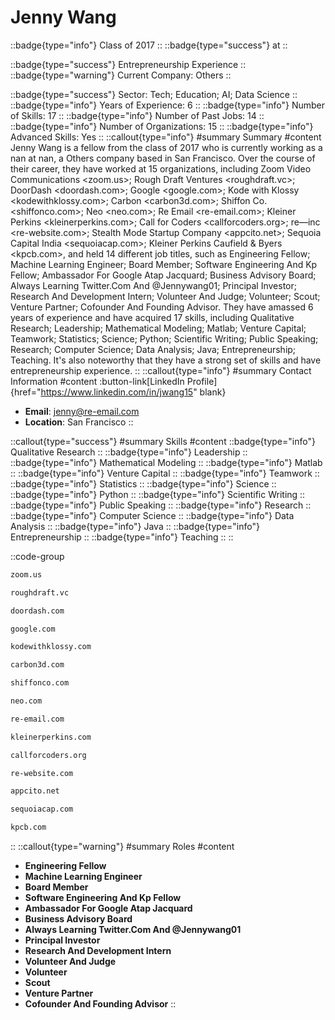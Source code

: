 # Jenny Wang
::badge{type="info"}
Class of 2017
::
::badge{type="success"}
 at 
::

::badge{type="success"}
Entrepreneurship Experience
::
::badge{type="warning"}
Current Company: Others
::

::badge{type="success"}
Sector: Tech; Education; AI; Data Science
::
::badge{type="info"}
Years of Experience: 6
::
::badge{type="info"}
Number of Skills: 17
::
::badge{type="info"}
Number of Past Jobs: 14
::
::badge{type="info"}
Number of Organizations: 15
::
::badge{type="info"}
Advanced Skills: Yes
::
::callout{type="info"}
#summary
Summary
#content
Jenny Wang is a fellow from the class of 2017 who is currently working as a nan at nan, a Others company based in San Francisco. Over the course of their career, they have worked at 15 organizations, including Zoom Video Communications <zoom.us>; Rough Draft Ventures <roughdraft.vc>; DoorDash <doordash.com>; Google <google.com>; Kode with Klossy <kodewithklossy.com>; Carbon <carbon3d.com>; Shiffon Co. <shiffonco.com>; Neo <neo.com>; Re Email <re-email.com>; Kleiner Perkins <kleinerperkins.com>; Call for Coders <callforcoders.org>; re—inc <re-website.com>; Stealth Mode Startup Company <appcito.net>; Sequoia Capital India <sequoiacap.com>; Kleiner Perkins Caufield & Byers <kpcb.com>, and held 14 different job titles, such as Engineering Fellow; Machine Learning Engineer; Board Member; Software Engineering And Kp Fellow; Ambassador For Google Atap Jacquard; Business Advisory Board; Always Learning Twitter.Com And @Jennywang01; Principal Investor; Research And Development Intern; Volunteer And Judge; Volunteer; Scout; Venture Partner; Cofounder And Founding Advisor. They have amassed 6 years of experience and have acquired 17 skills, including Qualitative Research; Leadership; Mathematical Modeling; Matlab; Venture Capital; Teamwork; Statistics; Science; Python; Scientific Writing; Public Speaking; Research; Computer Science; Data Analysis; Java; Entrepreneurship; Teaching. It's also noteworthy that they have a strong set of skills and have entrepreneurship experience.
::
::callout{type="info"}
#summary
Contact Information
#content
:button-link[LinkedIn Profile]{href="https://www.linkedin.com/in/jwang15" blank}
- **Email**: jenny@re-email.com
- **Location**: San Francisco
::

::callout{type="success"}
#summary
Skills
#content
::badge{type="info"}
Qualitative Research
::
::badge{type="info"}
Leadership
::
::badge{type="info"}
Mathematical Modeling
::
::badge{type="info"}
Matlab
::
::badge{type="info"}
Venture Capital
::
::badge{type="info"}
Teamwork
::
::badge{type="info"}
Statistics
::
::badge{type="info"}
Science
::
::badge{type="info"}
Python
::
::badge{type="info"}
Scientific Writing
::
::badge{type="info"}
Public Speaking
::
::badge{type="info"}
Research
::
::badge{type="info"}
Computer Science
::
::badge{type="info"}
Data Analysis
::
::badge{type="info"}
Java
::
::badge{type="info"}
Entrepreneurship
::
::badge{type="info"}
Teaching
::
::

::code-group
```bash [Zoom Video Communications]
zoom.us
```
```bash [Rough Draft Ventures]
roughdraft.vc
```
```bash [DoorDash]
doordash.com
```
```bash [Google]
google.com
```
```bash [Kode with Klossy]
kodewithklossy.com
```
```bash [Carbon]
carbon3d.com
```
```bash [Shiffon Co.]
shiffonco.com
```
```bash [Neo]
neo.com
```
```bash [Re Email]
re-email.com
```
```bash [Kleiner Perkins]
kleinerperkins.com
```
```bash [Call for Coders]
callforcoders.org
```
```bash [re—inc]
re-website.com
```
```bash [Stealth Mode Startup Company]
appcito.net
```
```bash [Sequoia Capital India]
sequoiacap.com
```
```bash [Kleiner Perkins Caufield & Byers]
kpcb.com
```
::
::callout{type="warning"}
#summary
Roles
#content
- **Engineering Fellow**
- **Machine Learning Engineer**
- **Board Member**
- **Software Engineering And Kp Fellow**
- **Ambassador For Google Atap Jacquard**
- **Business Advisory Board**
- **Always Learning Twitter.Com And @Jennywang01**
- **Principal Investor**
- **Research And Development Intern**
- **Volunteer And Judge**
- **Volunteer**
- **Scout**
- **Venture Partner**
- **Cofounder And Founding Advisor**
::

